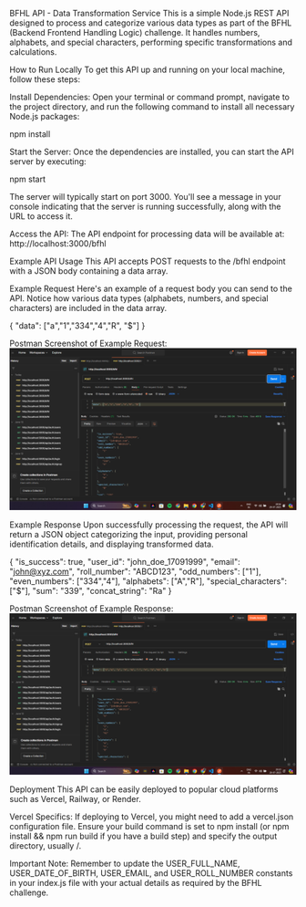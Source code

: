 BFHL API - Data Transformation Service
This is a simple Node.js REST API designed to process and categorize various data types as part of the BFHL (Backend Frontend Handling Logic) challenge. It handles numbers, alphabets, and special characters, performing specific transformations and calculations.

How to Run Locally
To get this API up and running on your local machine, follow these steps:

Install Dependencies:
Open your terminal or command prompt, navigate to the project directory, and run the following command to install all necessary Node.js packages:

npm install

Start the Server:
Once the dependencies are installed, you can start the API server by executing:

npm start

The server will typically start on port 3000. You'll see a message in your console indicating that the server is running successfully, along with the URL to access it.

Access the API:
The API endpoint for processing data will be available at:
http://localhost:3000/bfhl

Example API Usage
This API accepts POST requests to the /bfhl endpoint with a JSON body containing a data array.

Example Request
Here's an example of a request body you can send to the API.
Notice how various data types (alphabets, numbers, and special characters) are included in the data array.

{
  "data": ["a","1","334","4","R", "$"]
}

Postman Screenshot of Example Request:
![alt text](<Screenshot 2025-07-29 201607-1.png>)

Example Response
Upon successfully processing the request, the API will return a JSON object categorizing the input, providing personal identification details, and displaying transformed data.

{
  "is_success": true,
  "user_id": "john_doe_17091999",
  "email": "john@xyz.com",
  "roll_number": "ABCD123",
  "odd_numbers": ["1"],
  "even_numbers": ["334","4"],
  "alphabets": ["A","R"],
  "special_characters": ["$"],
  "sum": "339",
  "concat_string": "Ra"
}

Postman Screenshot of Example Response:
![alt text](<Screenshot 2025-07-29 201534.png>)

Deployment
This API can be easily deployed to popular cloud platforms such as Vercel, Railway, or Render.

Vercel Specifics: If deploying to Vercel, you might need to add a vercel.json configuration file. Ensure your build command is set to npm install (or npm install && npm run build if you have a build step) and specify the output directory, usually /.

Important Note: Remember to update the USER_FULL_NAME, USER_DATE_OF_BIRTH, USER_EMAIL, and USER_ROLL_NUMBER constants in your index.js file with your actual details as required by the BFHL challenge.